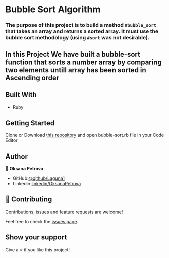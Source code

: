 # Bubble Sort Algorithm

### The purpose of this project is to build a method `#bubble_sort` that takes an array and returns a sorted array. It must use the bubble sort methodology (using `#sort` was not desirable).

## In this Project We have built a bubble-sort function that sorts a number array by comparing two elements untill array has been sorted in Ascending order

## Built With

- Ruby

## Getting Started

Clone or Download [this repository](https://github.com/Laguna1/Bubble-Sort.git) and open bubble-sort.rb file in your Code Editor

## Author


👤 **Oksana Petrova**

- GitHub:[@github/Laguna1](https://github.com/Laguna1)
- Linkedin:[linkedin/OksanaPetrova](https://www.linkedin.com/in/oksana-petrova-005bb0145/)



## 🤝 Contributing

Contributions, issues and feature requests are welcome!

Feel free to check the [issues page](https://github.com/Laguna1/Bubble-Sort/issues).

## Show your support

Give a ⭐️ if you like this project!
